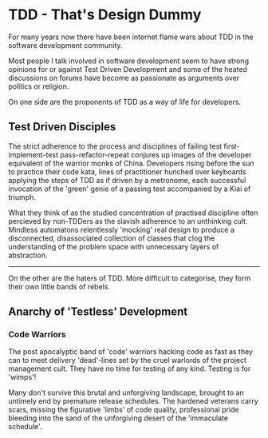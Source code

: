 # TDD - That's Design Dummy #

For many years now there have been internet flame wars about TDD in the software development community.

Most people I talk involved in software development seem to have
strong opinions for or against Test Driven Development and some of the
heated discussions on forums have become as passionate as arguments
over politics or religion.

On one side are the proponents of TDD as a way of life for developers.

## Test Driven Disciples ##

The strict adherence to the process and disciplines of failing test
first-implement-test pass-refactor-repeat conjures up images of the
developer equivalent of the warrior monks of China. Developers rising
before the sun to practice their code kata, lines of practitioner
hunched over keyboards applying the steps of TDD as if driven by a
metronome, each successful invocation of the 'green' genie of a
passing test accompanied by a Kiai of triumph.

What they think of as the studied concentration of practised
discipline often percieved by non-TDDers as the slavish adherence to
an unthinking cult. Mindless automatons relentlessly 'mocking' real
design to produce a disconnected, disassociated collection of classes
that clog the understanding of the problem space with unnecessary
layers of abstraction.

------------------------------

On the other are the haters of TDD. More difficult to categorise, they
form their own little bands of rebels.

## Anarchy of 'Testless' Development ##

### Code Warriors ###
The post apocalyptic band of 'code' warriors hacking code as fast as
they can to meet delivery 'dead'-lines set by the cruel warlords of
the project management cult. They have no time for testing of any
kind. Testing is for 'wimps'!

Many don't survive this brutal and unforgiving landscape, brought to an untimely end by premature release
schedules. The hardened veterans carry scars, missing the figurative
'limbs' of code quality, professional pride bleeding into the sand of
the unforgiving desert of the 'immaculate schedule'.
